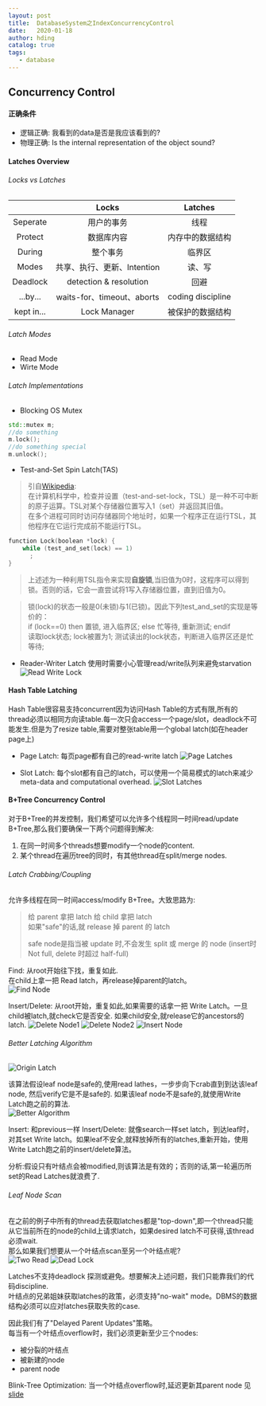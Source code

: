 ```yaml
---
layout: post
title:  DatabaseSystem之IndexConcurrencyControl
date:   2020-01-18
author: hding
catalog: true
tags:
   - database
---
```

## Concurrency Control

#### 正确条件
- 逻辑正确: 我看到的data是否是我应该看到的?
- 物理正确: Is the internal representation of the object sound?

#### Latches Overview

###### Locks vs Latches

|      | Locks | Latches |
| :-----: | :-----: | :-----: |
| Seperate | 用户的事务 | 线程 |
| Protect | 数据库内容 | 内存中的数据结构 |
| During | 整个事务 | 临界区 |
| Modes | 共享、执行、更新、Intention | 读、写 |
| Deadlock | detection & resolution | 回避 |
| ...by... | waits-for、timeout、aborts | coding discipline |
| kept in... | Lock Manager | 被保护的数据结构 |  


###### Latch Modes
- Read Mode
- Wirte Mode

###### Latch Implementations
- Blocking OS Mutex
```c++
std::mutex m;
//do something
m.lock();
//do something special
m.unlock();
```

- Test-and-Set Spin Latch(TAS)

> 引自[Wikipedia](https://zh.wikipedia.org/wiki/%E6%A3%80%E6%9F%A5%E5%B9%B6%E8%AE%BE%E7%BD%AE):  
> 在计算机科学中，检查并设置（test-and-set-lock，TSL）是一种不可中断的原子运算。TSL对某个存储器位置写入1（set）并返回其旧值。  
> 在多个进程可同时访问存储器同个地址时，如果一个程序正在运行TSL，其他程序在它运行完成前不能运行TSL。
```c++
function Lock(boolean *lock) {
    while (test_and_set(lock) == 1)
      ;
}
```
> 上述述为一种利用TSL指令来实现**自旋锁**,当旧值为0时，这程序可以得到锁。否则的话，它会一直尝试将1写入存储器位置，直到旧值为0。

> 锁(lock)的状态一般是0(未锁)与1(已锁)。因此下列test_and_set的实现是等价的：  
> if (lock==0) then 置锁, 进入临界区; else 忙等待, 重新测试; endif  
> 读取lock状态; lock被置为1; 测试读出的lock状态，判断进入临界区还是忙等待;


- Reader-Writer Latch
 使用时需要小心管理read/write队列来避免starvation
![Read Write Lock](/img/DataBase/ReadWriteLock.jpeg)



#### Hash Table Latching
Hash Table很容易支持concurrent因为访问Hash Table的方式有限,所有的thread必须以相同方向读table.每一次只会access一个page/slot，deadlock不可能发生.但是为了resize table,需要对整张table用一个global latch(如在header page上)
- Page Latch: 每页page都有自己的read-write latch
![Page Latches](/img/DataBase/PageLatches.jpeg)

- Slot Latch: 每个slot都有自己的latch，可以使用一个简易模式的latch来减少meta-data and
computational overhead.
![Slot Latches](/img/DataBase/SlotLatches.jpeg)



#### B+Tree Concurrency Control
对于B+Tree的并发控制，我们希望可以允许多个线程同一时间read/update B+Tree,那么我们要确保一下两个问题得到解决:
1. 在同一时间多个threads想要modify一个node的content.
2. 某个thread在遍历tree的同时，有其他thread在split/merge nodes.


###### Latch Crabbing/Coupling
允许多线程在同一时间access/modify B+Tree。大致思路为:
> 给 parent 拿把 latch
> 给 child 拿把 latch  
> 如果"safe"的话,就 release 掉 parent 的 latch
>
> safe node是指当被 update 时,不会发生 split 或 merge 的 node (insert时 Not full, delete 时超过 half-full)

Find: 从root开始往下找，重复如此.  
	  在child上拿一把 Read latch，再release掉parent的latch。  
![Find Node](/img/DataBase/FindNode.jpeg)

Insert/Delete: 从root开始，重复如此,如果需要的话拿一把 Write Latch。一旦child被latch,就check它是否安全. 如果child安全,就release它的ancestors的latch.
![Delete Node1](/img/DataBase/DeleteNode1.jpeg)
![Delete Node2](/img/DataBase/DeleteNode2.jpeg)
![Insert Node](/img/DataBase/InsertNode.jpeg)



###### Better Latching Algorithm
![Origin Latch](/img/DataBase/OriginLatch.jpeg)

该算法假设leaf node是safe的,使用read lathes，一步步向下crab直到到达该leaf node, 然后verify它是不是safe的. 如果该leaf node不是safe的,就使用Write Latch跑之前的算法.  
![Better Algorithm](/img/DataBase/BetterAlgorithm.jpeg)

Insert: 和previous一样
Insert/Delete: 就像search一样set latch，到达leaf时，对其set Write latch。如果leaf不安全,就释放掉所有的latches,重新开始，使用Write Latch跑之前的insert/delete算法。  

分析:假设只有叶结点会被modified,则该算法是有效的；否则的话,第一轮遍历所set的Read Latches就浪费了.


###### Leaf Node Scan
在之前的例子中所有的thread去获取latches都是"top-down",即一个thread只能从它当前所在的node的child上请求latch，如果desired latch不可获得,该thread必须wait.  
那么如果我们想要从一个叶结点scan至另一个叶结点呢?  
![Two Read](/img/DataBase/TwoRead.jpeg)
![Dead Lock](/img/DataBase/DeadLock.jpeg)

Latches不支持deadlock 探测或避免。想要解决上述问题，我们只能靠我们的代码discipline.  
叶结点的兄弟姐妹获取latches的政策，必须支持"no-wait" mode。DBMS的数据结构必须可以应对latches获取失败的case.  

因此我们有了"Delayed Parent Updates"策略。  
每当有一个叶结点overflow时，我们必须更新至少三个nodes:
- 被分裂的叶结点
- 被新建的node
- parent node

Blink-Tree Optimization: 当一个叶结点overflow时,延迟更新其parent node
见[slide](https://15445.courses.cs.cmu.edu/fall2019/slides/09-indexconcurrency.pdf)










